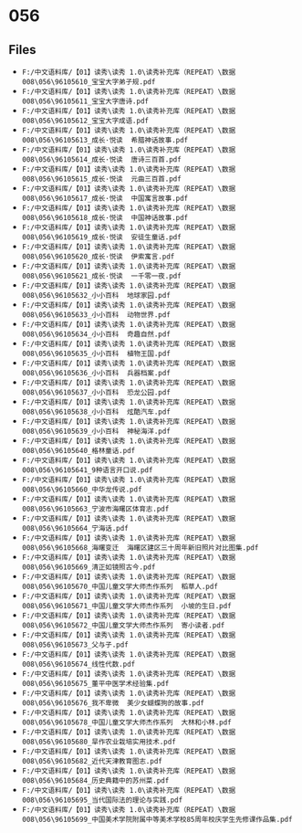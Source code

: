 # 056

## Files

- `F:/中文语料库/【01】读秀\读秀 1.0\读秀补充库（REPEAT）\数据008\056\96105610_宝宝大字弟子规.pdf`
- `F:/中文语料库/【01】读秀\读秀 1.0\读秀补充库（REPEAT）\数据008\056\96105611_宝宝大字唐诗.pdf`
- `F:/中文语料库/【01】读秀\读秀 1.0\读秀补充库（REPEAT）\数据008\056\96105612_宝宝大字成语.pdf`
- `F:/中文语料库/【01】读秀\读秀 1.0\读秀补充库（REPEAT）\数据008\056\96105613_成长·悦读  希腊神话故事.pdf`
- `F:/中文语料库/【01】读秀\读秀 1.0\读秀补充库（REPEAT）\数据008\056\96105614_成长·悦读  唐诗三百首.pdf`
- `F:/中文语料库/【01】读秀\读秀 1.0\读秀补充库（REPEAT）\数据008\056\96105615_成长·悦读  元曲三百首.pdf`
- `F:/中文语料库/【01】读秀\读秀 1.0\读秀补充库（REPEAT）\数据008\056\96105617_成长·悦读  中国寓言故事.pdf`
- `F:/中文语料库/【01】读秀\读秀 1.0\读秀补充库（REPEAT）\数据008\056\96105618_成长·悦读  中国神话故事.pdf`
- `F:/中文语料库/【01】读秀\读秀 1.0\读秀补充库（REPEAT）\数据008\056\96105619_成长·悦读  安徒生童话.pdf`
- `F:/中文语料库/【01】读秀\读秀 1.0\读秀补充库（REPEAT）\数据008\056\96105620_成长·悦读  伊索寓言.pdf`
- `F:/中文语料库/【01】读秀\读秀 1.0\读秀补充库（REPEAT）\数据008\056\96105621_成长·悦读  一千零一夜.pdf`
- `F:/中文语料库/【01】读秀\读秀 1.0\读秀补充库（REPEAT）\数据008\056\96105632_小小百科  地球家园.pdf`
- `F:/中文语料库/【01】读秀\读秀 1.0\读秀补充库（REPEAT）\数据008\056\96105633_小小百科  动物世界.pdf`
- `F:/中文语料库/【01】读秀\读秀 1.0\读秀补充库（REPEAT）\数据008\056\96105634_小小百科  奇趣自然.pdf`
- `F:/中文语料库/【01】读秀\读秀 1.0\读秀补充库（REPEAT）\数据008\056\96105635_小小百科  植物王国.pdf`
- `F:/中文语料库/【01】读秀\读秀 1.0\读秀补充库（REPEAT）\数据008\056\96105636_小小百科  兵器档案.pdf`
- `F:/中文语料库/【01】读秀\读秀 1.0\读秀补充库（REPEAT）\数据008\056\96105637_小小百科  恐龙公园.pdf`
- `F:/中文语料库/【01】读秀\读秀 1.0\读秀补充库（REPEAT）\数据008\056\96105638_小小百科  炫酷汽车.pdf`
- `F:/中文语料库/【01】读秀\读秀 1.0\读秀补充库（REPEAT）\数据008\056\96105639_小小百科  神秘海洋.pdf`
- `F:/中文语料库/【01】读秀\读秀 1.0\读秀补充库（REPEAT）\数据008\056\96105640_格林童话.pdf`
- `F:/中文语料库/【01】读秀\读秀 1.0\读秀补充库（REPEAT）\数据008\056\96105641_9种语言开口说.pdf`
- `F:/中文语料库/【01】读秀\读秀 1.0\读秀补充库（REPEAT）\数据008\056\96105660_中华龙传说.pdf`
- `F:/中文语料库/【01】读秀\读秀 1.0\读秀补充库（REPEAT）\数据008\056\96105663_宁波市海曙区体育志.pdf`
- `F:/中文语料库/【01】读秀\读秀 1.0\读秀补充库（REPEAT）\数据008\056\96105664_宁海话.pdf`
- `F:/中文语料库/【01】读秀\读秀 1.0\读秀补充库（REPEAT）\数据008\056\96105668_海曙变迁  海曙区建区三十周年新旧照片对比图集.pdf`
- `F:/中文语料库/【01】读秀\读秀 1.0\读秀补充库（REPEAT）\数据008\056\96105669_清正如镜照古今.pdf`
- `F:/中文语料库/【01】读秀\读秀 1.0\读秀补充库（REPEAT）\数据008\056\96105670_中国儿童文学大师杰作系列  稻草人.pdf`
- `F:/中文语料库/【01】读秀\读秀 1.0\读秀补充库（REPEAT）\数据008\056\96105671_中国儿童文学大师杰作系列  小坡的生日.pdf`
- `F:/中文语料库/【01】读秀\读秀 1.0\读秀补充库（REPEAT）\数据008\056\96105672_中国儿童文学大师杰作系列  寄小读者.pdf`
- `F:/中文语料库/【01】读秀\读秀 1.0\读秀补充库（REPEAT）\数据008\056\96105673_父与子.pdf`
- `F:/中文语料库/【01】读秀\读秀 1.0\读秀补充库（REPEAT）\数据008\056\96105674_线性代数.pdf`
- `F:/中文语料库/【01】读秀\读秀 1.0\读秀补充库（REPEAT）\数据008\056\96105675_董平中医学术经验集.pdf`
- `F:/中文语料库/【01】读秀\读秀 1.0\读秀补充库（REPEAT）\数据008\056\96105676_我不卑微  美少女蝴蝶狗的故事.pdf`
- `F:/中文语料库/【01】读秀\读秀 1.0\读秀补充库（REPEAT）\数据008\056\96105678_中国儿童文学大师杰作系列  大林和小林.pdf`
- `F:/中文语料库/【01】读秀\读秀 1.0\读秀补充库（REPEAT）\数据008\056\96105680_旱作农业栽培实用技术.pdf`
- `F:/中文语料库/【01】读秀\读秀 1.0\读秀补充库（REPEAT）\数据008\056\96105682_近代天津教育图志.pdf`
- `F:/中文语料库/【01】读秀\读秀 1.0\读秀补充库（REPEAT）\数据008\056\96105684_历史典籍中的苏州菜.pdf`
- `F:/中文语料库/【01】读秀\读秀 1.0\读秀补充库（REPEAT）\数据008\056\96105695_当代国际法的理论与实践.pdf`
- `F:/中文语料库/【01】读秀\读秀 1.0\读秀补充库（REPEAT）\数据008\056\96105699_中国美术学院附属中等美术学校85周年校庆学生先修课作品集.pdf`
